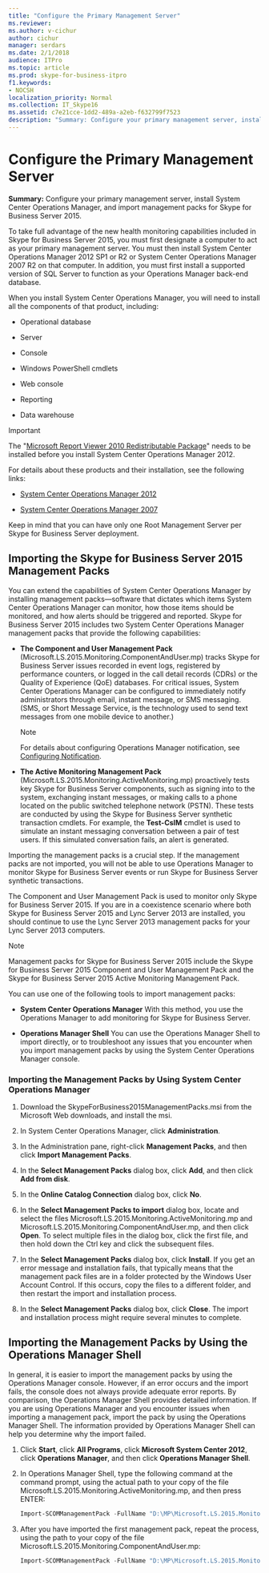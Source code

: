 ```yaml
---
title: "Configure the Primary Management Server"
ms.reviewer: 
ms.author: v-cichur
author: cichur
manager: serdars
ms.date: 2/1/2018
audience: ITPro
ms.topic: article
ms.prod: skype-for-business-itpro
f1.keywords:
- NOCSH
localization_priority: Normal
ms.collection: IT_Skype16
ms.assetid: c7e21cce-1dd2-489a-a2eb-f632799f7523
description: "Summary: Configure your primary management server, install System Center Operations Manager, and import management packs for Skype for Business Server 2015."
---
```


# Configure the Primary Management Server

**Summary:** Configure your primary management server, install System Center Operations Manager, and import management packs for Skype for Business Server 2015.

To take full advantage of the new health monitoring capabilities included in Skype for Business Server 2015, you must first designate a computer to act as your primary management server. You must then install System Center Operations Manager 2012 SP1 or R2 or System Center Operations Manager 2007 R2 on that computer. In addition, you must first install a supported version of SQL Server to function as your Operations Manager back-end database.

When you install System Center Operations Manager, you will need to install all the components of that product, including:

- Operational database

- Server

- Console

- Windows PowerShell cmdlets

- Web console

- Reporting

- Data warehouse

> [!IMPORTANT]
> The "[Microsoft Report Viewer 2010 Redistributable Package](https://www.microsoft.com/download/details.aspx?id=6442)" needs to be installed before you install System Center Operations Manager 2012.

For details about these products and their installation, see the following links:

- [System Center Operations Manager 2012](https://go.microsoft.com/fwlink/p/?linkid=257527)

- [System Center Operations Manager 2007](https://technet.microsoft.com/library/bb735860.aspx)

Keep in mind that you can have only one Root Management Server per Skype for Business Server deployment.

## Importing the Skype for Business Server 2015 Management Packs

You can extend the capabilities of System Center Operations Manager by installing management packs—software that dictates which items System Center Operations Manager can monitor, how those items should be monitored, and how alerts should be triggered and reported. Skype for Business Server 2015 includes two System Center Operations Manager management packs that provide the following capabilities:

- **The Component and User Management Pack** (Microsoft.LS.2015.Monitoring.ComponentAndUser.mp) tracks Skype for Business Server issues recorded in event logs, registered by performance counters, or logged in the call detail records (CDRs) or the Quality of Experience (QoE) databases. For critical issues, System Center Operations Manager can be configured to immediately notify administrators through email, instant message, or SMS messaging. (SMS, or Short Message Service, is the technology used to send text messages from one mobile device to another.)

    > [!NOTE]
    >  For details about configuring Operations Manager notification, see [Configuring Notification](https://go.microsoft.com/fwlink/p/?LinkID=268785&amp;amp;clcid=0x409).

- **The Active Monitoring Management Pack** (Microsoft.LS.2015.Monitoring.ActiveMonitoring.mp) proactively tests key Skype for Business Server components, such as signing into to the system, exchanging instant messages, or making calls to a phone located on the public switched telephone network (PSTN). These tests are conducted by using the Skype for Business Server synthetic transaction cmdlets. For example, the **Test-CsIM** cmdlet is used to simulate an instant messaging conversation between a pair of test users. If this simulated conversation fails, an alert is generated.

Importing the management packs is a crucial step. If the management packs are not imported, you will not be able to use Operations Manager to monitor Skype for Business Server events or run Skype for Business Server synthetic transactions.

The Component and User Management Pack is used to monitor only Skype for Business Server 2015. If you are in a coexistence scenario where both Skype for Business Server 2015 and Lync Server 2013 are installed, you should continue to use the Lync Server 2013 management packs for your Lync Server 2013 computers.

> [!NOTE]
> Management packs for Skype for Business Server 2015 include the Skype for Business Server 2015 Component and User Management Pack and the Skype for Business Server 2015 Active Monitoring Management Pack.

You can use one of the following tools to import management packs:

- **System Center Operations Manager** With this method, you use the Operations Manager to add monitoring for Skype for Business Server.

- **Operations Manager Shell** You can use the Operations Manager Shell to import directly, or to troubleshoot any issues that you encounter when you import management packs by using the System Center Operations Manager console.

### Importing the Management Packs by Using System Center Operations Manager

1. Download the SkypeForBusiness2015ManagementPacks.msi from the Microsoft Web downloads, and install the msi.

2. In System Center Operations Manager, click **Administration**.

3. In the Administration pane, right-click **Management Packs**, and then click **Import Management Packs**.

4. In the **Select Management Packs** dialog box, click **Add**, and then click **Add from disk**.

5. In the **Online Catalog Connection** dialog box, click **No**.

6. In the **Select Management Packs to import** dialog box, locate and select the files Microsoft.LS.2015.Monitoring.ActiveMonitoring.mp and Microsoft.LS.2015.Monitoring.ComponentAndUser.mp, and then click **Open**. To select multiple files in the dialog box, click the first file, and then hold down the Ctrl key and click the subsequent files.

7. In the **Select Management Packs** dialog box, click **Install**. If you get an error message and installation fails, that typically means that the management pack files are in a folder protected by the Windows User Account Control. If this occurs, copy the files to a different folder, and then restart the import and installation process.

8. In the **Select Management Packs** dialog box, click **Close**. The import and installation process might require several minutes to complete.

## Importing the Management Packs by Using the Operations Manager Shell

In general, it is easier to import the management packs by using the Operations Manager console. However, if an error occurs and the import fails, the console does not always provide adequate error reports. By comparison, the Operations Manager Shell provides detailed information. If you are using Operations Manager and you encounter issues when importing a management pack, import the pack by using the Operations Manager Shell. The information provided by Operations Manager Shell can help you determine why the import failed.

1. Click **Start**, click **All Programs**, click **Microsoft System Center 2012**, click **Operations Manager**, and then click **Operations Manager Shell**.

2. In Operations Manager Shell, type the following command at the command prompt, using the actual path to your copy of the file Microsoft.LS.2015.Monitoring.ActiveMonitoring.mp, and then press ENTER:

   ```PowerShell
   Import-SCOMManagementPack -FullName "D:\MP\Microsoft.LS.2015.Monitoring.ActiveMonitoring.mp"
   ```

3. After you have imported the first management pack, repeat the process, using the path to your copy of the file Microsoft.LS.2015.Monitoring.ComponentAndUser.mp:

   ```PowerShell
   Import-SCOMManagementPack -FullName "D:\MP\Microsoft.LS.2015.Monitoring.ComponentAndUser.mp"
   ```
